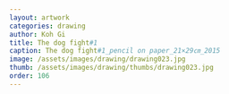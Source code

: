 ```yaml
---
layout: artwork
categories: drawing
author: Koh Gi
title: The dog fight#1
caption: The dog fight#1_pencil on paper_21×29㎝_2015
image: /assets/images/drawing/drawing023.jpg
thumb: /assets/images/drawing/thumbs/drawing023.jpg
order: 106
---
```


